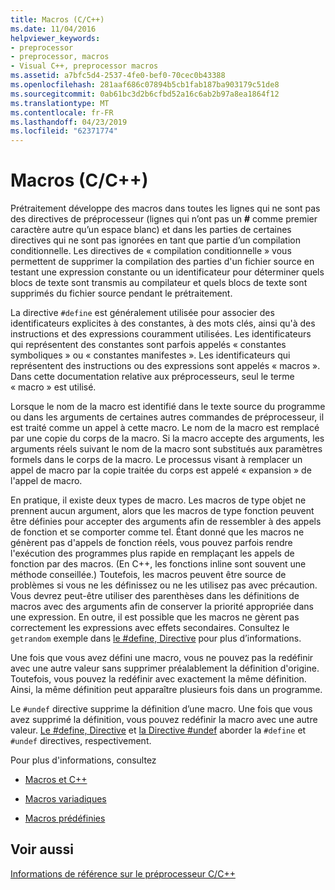 ```yaml
---
title: Macros (C/C++)
ms.date: 11/04/2016
helpviewer_keywords:
- preprocessor
- preprocessor, macros
- Visual C++, preprocessor macros
ms.assetid: a7bfc5d4-2537-4fe0-bef0-70cec0b43388
ms.openlocfilehash: 281aaf686c07894b5cb1fab187ba903179c51de8
ms.sourcegitcommit: 0ab61bc3d2b6cfbd52a16c6ab2b97a8ea1864f12
ms.translationtype: MT
ms.contentlocale: fr-FR
ms.lasthandoff: 04/23/2019
ms.locfileid: "62371774"
---
```

# <a name="macros-cc"></a>Macros (C/C++)
Prétraitement développe des macros dans toutes les lignes qui ne sont pas des directives de préprocesseur (lignes qui n’ont pas un **#** comme premier caractère autre qu’un espace blanc) et dans les parties de certaines directives qui ne sont pas ignorées en tant que partie d’un compilation conditionnelle. Les directives de « compilation conditionnelle » vous permettent de supprimer la compilation des parties d'un fichier source en testant une expression constante ou un identificateur pour déterminer quels blocs de texte sont transmis au compilateur et quels blocs de texte sont supprimés du fichier source pendant le prétraitement.

La directive `#define` est généralement utilisée pour associer des identificateurs explicites à des constantes, à des mots clés, ainsi qu'à des instructions et des expressions couramment utilisées. Les identificateurs qui représentent des constantes sont parfois appelés « constantes symboliques » ou « constantes manifestes ». Les identificateurs qui représentent des instructions ou des expressions sont appelés « macros ». Dans cette documentation relative aux préprocesseurs, seul le terme « macro » est utilisé.

Lorsque le nom de la macro est identifié dans le texte source du programme ou dans les arguments de certaines autres commandes de préprocesseur, il est traité comme un appel à cette macro. Le nom de la macro est remplacé par une copie du corps de la macro. Si la macro accepte des arguments, les arguments réels suivant le nom de la macro sont substitués aux paramètres formels dans le corps de la macro. Le processus visant à remplacer un appel de macro par la copie traitée du corps est appelé « expansion » de l'appel de macro.

En pratique, il existe deux types de macro. Les macros de type objet ne prennent aucun argument, alors que les macros de type fonction peuvent être définies pour accepter des arguments afin de ressembler à des appels de fonction et se comporter comme tel. Étant donné que les macros ne génèrent pas d'appels de fonction réels, vous pouvez parfois rendre l'exécution des programmes plus rapide en remplaçant les appels de fonction par des macros. (En C++, les fonctions inline sont souvent une méthode conseillée.) Toutefois, les macros peuvent être source de problèmes si vous ne les définissez ou ne les utilisez pas avec précaution. Vous devrez peut-être utiliser des parenthèses dans les définitions de macros avec des arguments afin de conserver la priorité appropriée dans une expression. En outre, il est possible que les macros ne gèrent pas correctement les expressions avec effets secondaires. Consultez le `getrandom` exemple dans [le #define, Directive](../preprocessor/hash-define-directive-c-cpp.md) pour plus d’informations.

Une fois que vous avez défini une macro, vous ne pouvez pas la redéfinir avec une autre valeur sans supprimer préalablement la définition d'origine. Toutefois, vous pouvez la redéfinir avec exactement la même définition. Ainsi, la même définition peut apparaître plusieurs fois dans un programme.

Le `#undef` directive supprime la définition d’une macro. Une fois que vous avez supprimé la définition, vous pouvez redéfinir la macro avec une autre valeur. [Le #define, Directive](../preprocessor/hash-define-directive-c-cpp.md) et [la Directive #undef](../preprocessor/hash-undef-directive-c-cpp.md) aborder la `#define` et `#undef` directives, respectivement.

Pour plus d'informations, consultez

- [Macros et C++](../preprocessor/macros-and-cpp.md)

- [Macros variadiques](../preprocessor/variadic-macros.md)

- [Macros prédéfinies](../preprocessor/predefined-macros.md)

## <a name="see-also"></a>Voir aussi

[Informations de référence sur le préprocesseur C/C++](../preprocessor/c-cpp-preprocessor-reference.md)